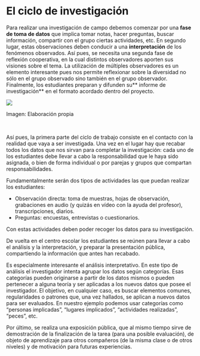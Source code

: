 
# El ciclo de investigación

Para realizar una investigación de campo debemos comenzar por una **fase de toma de datos** que implica tomar notas, hacer preguntas, buscar información, compartir con el grupo ciertas actividades, etc. En segundo lugar, estas observaciones deben conducir a una **interpretación** de los fenómenos observados. Así pues, se necesita una segunda fase de reflexión cooperativa, en la cual distintos observadores aporten sus visiones sobre el tema. La utilización de múltiples observadores es un elemento interesante pues nos permite reflexionar sobre la diversidad no sólo en el grupo observado sino también en el grupo observador. Finalmente, los estudiantes preparan y difunden su** informe de investigación** en el formato acordado dentro del proyecto.

![](https://github.com/catedu/abp/blob/master/img/investigacion_campo.jpg)

Imagen: Elaboración propia

 

Así pues, la primera parte del ciclo de trabajo consiste en el contacto con la realidad que vaya a ser investigada. Una vez en el lugar hay que recabar todos los datos que nos sirvan para completar la investigación: cada uno de los estudiantes debe llevar a cabo la responsabilidad que le haya sido asignada, o bien de forma individual o por parejas y grupos que compartan responsabilidades.

Fundamentalmente serán dos tipos de actividades las que puedan realizar los estudiantes:

- Observación directa: toma de muestras, hojas de observación, grabaciones en audio (y quizás en vídeo con la ayuda del profesor), transcripciones, diarios.
- Preguntas: encuestas, entrevistas o cuestionarios.

Con estas actividades deben poder recoger los datos para su investigación.

De vuelta en el centro escolar los estudiantes se reúnen para llevar a cabo el análisis y la interpretación, y preparar la presentación pública, compartiendo la información que antes han recabado.

Es especialmente interesante el análisis interpretativo. En este tipo de análisis el investigador intenta agrupar los datos según categorías. Esas categorías pueden originarse a partir de los datos mismos o pueden pertenecer a alguna teoría y ser aplicadas a los nuevos datos que posee el investigador. El objetivo, en cualquier caso, es buscar elementos comunes, regularidades o patrones que, una vez hallados, se aplican a nuevos datos para ser evaluados. En nuestro ejemplo podemos usar categorías como “personas implicadas”, “lugares implicados”, “actividades realizadas”, “peces”, etc.

Por último, se realiza una exposición pública, que al mismo tiempo sirve de demostración de la finalización de la tarea (para una posible evaluación), de objeto de aprendizaje para otros compañeros (de la misma clase o de otros niveles) y de motivación para futuras experiencias.
